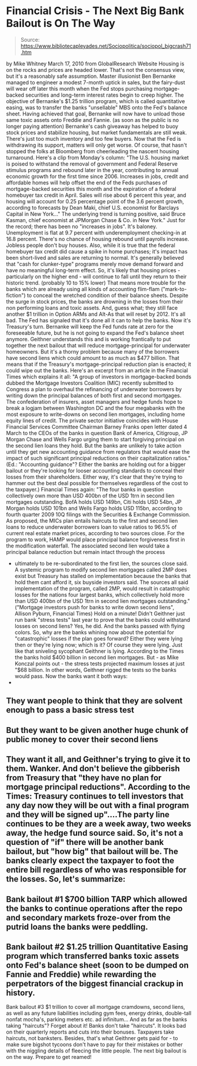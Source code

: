 # Financial Crisis - The Next Big Bank Bailout is On The Way

> Source: https://www.bibliotecapleyades.net/Sociopolitica/sociopol_bigcrash71.htm

by Mike Whitney
March 17, 2010
from
GlobalResearch Website
Housing is on the rocks and prices are headed
lower.
That's not the consensus view, but it's a
reasonably safe assumption. Master illusionist
Ben Bernanke managed to engineer a
modest 7-month uptick in sales, but the fairy-dust will wear off later this
month when the Fed stops purchasing mortgage-backed securities and long-term
interest rates begin to creep higher.
The objective of Bernanke's $1.25 trillion
program, which is called quantitative easing, was to transfer the banks "unsellable"
MBS onto the Fed's balance sheet. Having achieved that goal, Bernanke will
now have to unload those same toxic assets onto Freddie and Fannie. (as soon
as the public is no longer paying attention)
Bernanke's cash giveaway has helped to buoy
stock prices and stabilize housing, but market fundamentals are still weak.
There's just too much inventory and too few buyers. Now that the Fed is
withdrawing its support, matters will only get worse.
Of course, that hasn't stopped the folks at Bloomberg from
cheerleading the nascent housing turnaround.
Here's a clip
from Monday's column:
"The U.S. housing market is poised to
withstand the removal of government and Federal Reserve stimulus
programs and rebound later in the year, contributing to annual economic
growth for the first time since 2006. Increases in jobs, credit and
affordable homes will help offset the end of the Feds purchases of
mortgage-backed securities this month and the expiration of a federal
homebuyer tax credit in April.
Sales will rise about 6 percent this year,
and housing will account for 0.25 percentage point of the 3.6 percent
growth, according to forecasts by Dean Maki, chief U.S. economist for
Barclays Capital in New York..."
The underlying trend is turning positive,
said Bruce Kasman, chief economist at JPMorgan Chase & Co. in New York."
Just for the record; there has been no
"increases in jobs". It's baloney.
Unemployment is flat at 9.7 percent with
underemployment checking-in at 16.8 percent. There's no chance of housing
rebound until payrolls increase. Jobless people don't buy houses.
Also, while it is true that the federal homebuyer tax credit did cause a
spike in home purchases; it's impact has been short-lived and sales are
returning to normal. It's generally believed that "cash for clunker-type"
programs merely move demand forward and have no meaningful long-term effect.
So, it's likely that housing prices - particularly on the higher end - will
continue to fall until they return to their historic trend. (probably 10 to
15% lower)
That means more trouble for the banks which are
already using all kinds of accounting flim-flam ("mark-to-fiction") to
conceal the wretched condition of their balance sheets. Despite the surge in
stock prices, the banks are drowning in the losses from their non performing
loans and toxic assets.
And, guess what; they still face another $1
trillion in Option ARMs and Alt-As that will reset by
2012.
It's all bad.
The Fed has signaled that it's done all it can to help the banks. Now it's
Treasury's turn. Bernanke will keep the Fed funds rate at zero for the
foreseeable future, but he is not going to expand the Fed's balance sheet
anymore.
Geithner understands this and is working
frantically to put together the next bailout that will reduce
mortgage-principal for underwater homeowners. But it's a thorny problem
because many of the borrowers have second liens which could amount to as
much as $477 billion. That means that if the Treasury's mortgage-principal
reduction plan is enacted; it could wipe out the banks.
Here's an excerpt from
an article in the Financial Times which
explains it all:
"A group of investors in mortgage-backed
bonds dubbed the Mortgage Investors Coalition (MIC) recently submitted
to Congress a plan to overhaul the refinancing of underwater borrowers
by writing down the principal balances of both first and second
mortgages. The confederation of insurers, asset managers and hedge funds
hope to break a logjam between Washington DC and the four megabanks with
the most exposure to write-downs on second lien mortgages, including
home equity lines of credit.
The private sector initiative coincides with House Financial Services
Committee Chairman Barney Franks open letter dated 4 March to the CEOs
of the banks in question Bank of America, Citigroup, JP Morgan Chase
and Wells Fargo urging them to start forgiving principal on the second
lien loans they hold.
But the banks are unlikely to take action until they get new
accounting guidance from regulators that would ease the impact of
such significant principal reductions on their capitalization ratios."
(Ed.: "Accounting guidance"? Either the
banks are holding out for a bigger bailout or they're looking for looser
accounting standards to conceal their losses from their shareholders. Either
way, it's clear that they're trying to hammer out the best deal possible for
themselves regardless of the cost to the taxpayer.)
Financial Times again:
"The four banks in question collectively own
more than USD 400bn of the USD 1trn in second lien mortgages
outstanding. BofA holds USD 149bn, Citi holds USD 54bn, JP Morgan holds
USD 101bn and Wells Fargo holds USD 115bn, according to fourth quarter
2009 10Q filings with the Securities & Exchange Commission.
As proposed, the MICs plan entails haircuts to the first and second
lien loans to reduce underwater borrowers loan to value ratios to 96.5%
of current real estate market prices, according to two sources close.
For the program to work, HAMP would place principal balance forgiveness
first in the modification waterfall. The associated second lien would
take a principal balance reduction but remain intact through the process
- ultimately to be re-subordinated to the first lien, the sources close
said.
A systemic program to modify second lien mortgages called 2MP does exist
but Treasury has stalled on implementation because the banks that hold
them cant afford it, six buyside investors said.
The sources all said implementation of the
program, called 2MP, would result in catastrophic losses for the
nations four largest banks, which collectively hold more than USD 400bn
of the USD 1trn in second lien mortgages outstanding."
("Mortgage
investors push for banks to write down second liens", Allison
Pyburn, Financial Times)
Hold on a minute!
Didn't Geithner just run bank "stress tests"
last year to prove that the banks could withstand losses on second liens?
Yes, he did. And the banks passed with flying colors. So, why are the banks
whining now about the potential for "catastrophic" losses if the plan goes
forward? Either they were lying then or they're lying now; which is it?
Of course they were lying. Just like that sniveling sycophant
Geithner is lying.
According to the Times the banks hold $400 billion in second lien mortgages.
But - as Mike Konczal points out - the stress tests projected maximum
losses at just "$68 billion. In other words, Geithner rigged the tests so
the banks would pass.
Now the banks want it both ways:
-
They want people to think that they are
solvent enough to pass a basic stress test
-
But they want to be given another huge
chunk of public money to cover their second liens
-
They want it all, and Geithner's trying
to give it to them.
Wanker.
And don't believe the gibberish from Treasury that "they have no plan for
mortgage principal reductions".
According to the Times:
Treasury continues to tell investors that
any day now they will be out with a final program and they will be
signed up"....The party line continues to be they are a week away, two
weeks away, the hedge fund source said.
So, it's not a question of "if" there will be
another bank bailout, but "how big" that bailout will be. The banks clearly
expect the taxpayer to foot the entire bill regardless of who was
responsible for the losses.
So, let's summarize:
-
Bank bailout #1
$700 billion TARP which allowed the
banks to continue operations after the repo and secondary markets
froze-over from the putrid loans the banks were peddling.
-
Bank bailout #2
$1.25 trillion Quantitative Easing
program which transferred banks toxic assets onto Fed's balance
sheet (soon to be dumped on Fannie and Freddie) while rewarding the
perpetrators of the biggest financial crackup in history.
-
Bank bailout #3
$1 trillion to cover all mortgage
cramdowns, second liens, as well as any future liabilities including
gym fees, energy drinks, double-tall nonfat mocha's, parking meters
etc. ad infinitum...
And as far as the banks taking "haircuts"?
Forget about it! Banks don't take "haircuts".
It looks bad on their quarterly reports and cuts
into their bonuses. Taxpayers take haircuts, not banksters. Besides,
that's what Geithner gets paid for - to make sure bigshot tycoons
don't have to pay for their mistakes or bother with the niggling details of
fleecing the little people.
The next big bailout is on the way. Prepare to get reamed!
